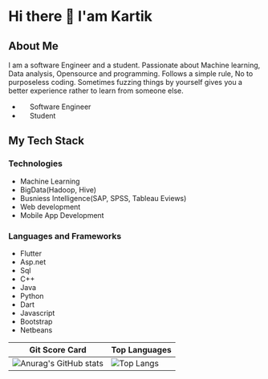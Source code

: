# Hi there 👋 I'am Kartik

## About Me

I am a software Engineer and a student. Passionate about Machine learning, Data analysis, Opensource and programming. Follows a simple rule, No to purposeless coding. Sometimes fuzzing things by yourself gives you a better experience rather to learn from someone else.

-  <img src="https://user-images.githubusercontent.com/48849171/109908732-ca0cb300-7cca-11eb-85a2-a034309c069d.png" data-canonical-src="https://gyazo.com/eb5c5741b6a9a16c692170a41a49c858.png" width="15" height="15" /> Software Engineer
- <img src="https://user-images.githubusercontent.com/48849171/109909572-566ba580-7ccc-11eb-8986-3573fccc0ae7.png" data-canonical-src="https://gyazo.com/eb5c5741b6a9a16c692170a41a49c858.png" width="15" height="15" /> Student 

## My Tech Stack

### Technologies ###

- Machine Learning
- BigData(Hadoop, Hive)
- Busniess Intelligence(SAP, SPSS, Tableau Eviews)
- Web development
- Mobile App Development

### Languages and Frameworks ###

- Flutter
- Asp.net
- Sql
- C++
- Java
- Python
- Dart
- Javascript
- Bootstrap
- Netbeans

| Git Score Card  | Top Languages |
| ------------- | ------------- |
| ![Anurag's GitHub stats](https://github-readme-stats.vercel.app/api?username=Kartik987&show_icons=true&theme=radical)  |![Top Langs](https://github-readme-stats.vercel.app/api/top-langs/?username=Kartik987&layout=compact) |






